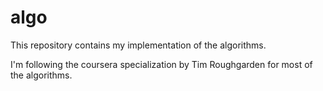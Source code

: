 # algo
This repository contains my implementation of the algorithms.

I'm following the coursera specialization by Tim Roughgarden for most of the algorithms.
